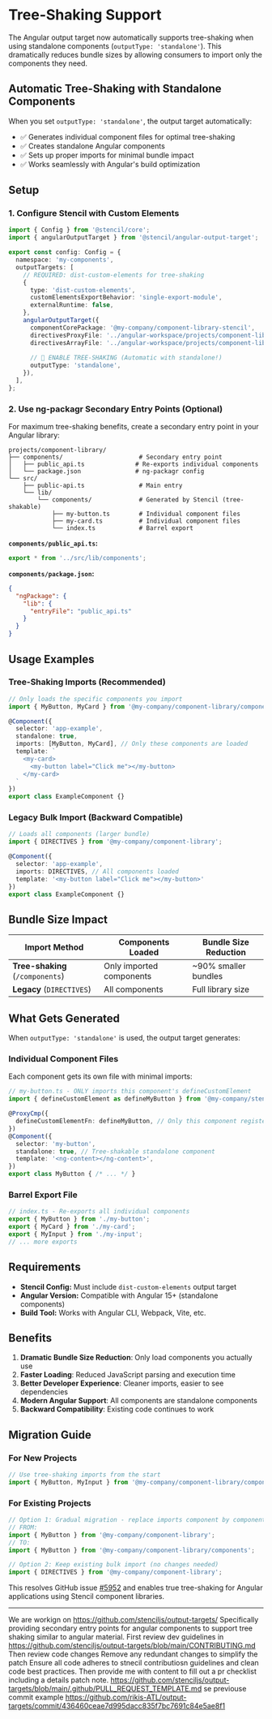 # Tree-Shaking Support

The Angular output target now automatically supports tree-shaking when using standalone components (`outputType: 'standalone'`). This dramatically reduces bundle sizes by allowing consumers to import only the components they need.

## Automatic Tree-Shaking with Standalone Components

When you set `outputType: 'standalone'`, the output target automatically:
- ✅ Generates individual component files for optimal tree-shaking
- ✅ Creates standalone Angular components
- ✅ Sets up proper imports for minimal bundle impact
- ✅ Works seamlessly with Angular's build optimization

## Setup

### 1. Configure Stencil with Custom Elements

```typescript
import { Config } from '@stencil/core';
import { angularOutputTarget } from '@stencil/angular-output-target';

export const config: Config = {
  namespace: 'my-components',
  outputTargets: [
    // REQUIRED: dist-custom-elements for tree-shaking
    {
      type: 'dist-custom-elements',
      customElementsExportBehavior: 'single-export-module',
      externalRuntime: false,
    },
    angularOutputTarget({
      componentCorePackage: '@my-company/component-library-stencil',
      directivesProxyFile: '../angular-workspace/projects/component-library/src/lib/stencil-generated/components.ts',
      directivesArrayFile: '../angular-workspace/projects/component-library/src/lib/stencil-generated/index.ts',
      
      // 🎯 ENABLE TREE-SHAKING (Automatic with standalone!)
      outputType: 'standalone',
    }),
  ],
};
```

### 2. Use ng-packagr Secondary Entry Points (Optional)

For maximum tree-shaking benefits, create a secondary entry point in your Angular library:

```
projects/component-library/
├── components/                     # Secondary entry point
│   ├── public_api.ts              # Re-exports individual components  
│   └── package.json               # ng-packagr config
└── src/
    ├── public-api.ts               # Main entry
    └── lib/
        └── components/             # Generated by Stencil (tree-shakable)
            ├── my-button.ts        # Individual component files
            ├── my-card.ts          # Individual component files
            └── index.ts            # Barrel export
```

**`components/public_api.ts`:**
```typescript
export * from '../src/lib/components';
```

**`components/package.json`:**
```json
{
  "ngPackage": {
    "lib": {
      "entryFile": "public_api.ts"
    }
  }
}
```

## Usage Examples

### Tree-Shaking Imports (Recommended)

```typescript
// Only loads the specific components you import
import { MyButton, MyCard } from '@my-company/component-library/components';

@Component({
  selector: 'app-example',
  standalone: true,
  imports: [MyButton, MyCard], // Only these components are loaded
  template: `
    <my-card>
      <my-button label="Click me"></my-button>
    </my-card>
  `
})
export class ExampleComponent {}
```

### Legacy Bulk Import (Backward Compatible)

```typescript
// Loads all components (larger bundle)
import { DIRECTIVES } from '@my-company/component-library';

@Component({
  selector: 'app-example',
  imports: DIRECTIVES, // All components loaded
  template: '<my-button label="Click me"></my-button>'
})
export class ExampleComponent {}
```

## Bundle Size Impact

| Import Method | Components Loaded | Bundle Size Reduction |
|---------------|-------------------|----------------------|
| **Tree-shaking** (`/components`) | Only imported components | ~90% smaller bundles |
| **Legacy** (`DIRECTIVES`) | All components | Full library size |

## What Gets Generated

When `outputType: 'standalone'` is used, the output target generates:

### Individual Component Files
Each component gets its own file with minimal imports:

```typescript
// my-button.ts - ONLY imports this component's defineCustomElement
import { defineCustomElement as defineMyButton } from '@my-company/stencil-library/components/my-button.js';

@ProxyCmp({
  defineCustomElementFn: defineMyButton, // Only this component registered
})
@Component({
  selector: 'my-button',
  standalone: true, // Tree-shakable standalone component
  template: '<ng-content></ng-content>',
})
export class MyButton { /* ... */ }
```

### Barrel Export File
```typescript
// index.ts - Re-exports all individual components
export { MyButton } from './my-button';
export { MyCard } from './my-card';
export { MyInput } from './my-input';
// ... more exports
```

## Requirements

- **Stencil Config:** Must include `dist-custom-elements` output target
- **Angular Version:** Compatible with Angular 15+ (standalone components)
- **Build Tool:** Works with Angular CLI, Webpack, Vite, etc.

## Benefits

1. **Dramatic Bundle Size Reduction**: Only load components you actually use
2. **Faster Loading**: Reduced JavaScript parsing and execution time  
3. **Better Developer Experience**: Cleaner imports, easier to see dependencies
4. **Modern Angular Support**: All components are standalone components
5. **Backward Compatibility**: Existing code continues to work

## Migration Guide

### For New Projects
```typescript
// Use tree-shaking imports from the start
import { MyButton, MyInput } from '@my-company/component-library/components';
```

### For Existing Projects  
```typescript
// Option 1: Gradual migration - replace imports component by component
// FROM:
import { MyButton } from '@my-company/component-library';
// TO:
import { MyButton } from '@my-company/component-library/components';

// Option 2: Keep existing bulk import (no changes needed)
import { DIRECTIVES } from '@my-company/component-library';
```

This resolves GitHub issue [#5952](https://github.com/stenciljs/core/issues/5952) and enables true tree-shaking for Angular applications using Stencil component libraries.


----

We are workign on https://github.com/stenciljs/output-targets/ Specifically providing secondary entry points for angular components to support tree shaking similar to angular material.
First review dev guidelines in https://github.com/stenciljs/output-targets/blob/main/CONTRIBUTING.md
Then review code changes Remove any redundant changes to simplify the patch Ensure all code adheres to stnecil contributiosn guidelines and clean code best practices.
Then provide me with content to fill out a pr checklist including a details patch note. https://github.com/stenciljs/output-targets/blob/main/.github/PULL_REQUEST_TEMPLATE.md
se previouse commit example https://github.com/rikis-ATL/output-targets/commit/436460ceae7d995dacc835f7bc7691c84e5ae8f1
